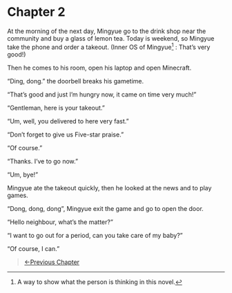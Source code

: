 # Chapter 2

At the morning of the next day, Mingyue go to the drink shop near the community and buy a glass of lemon tea. Today is weekend, so Mingyue take the phone and order a takeout. (Inner OS of Mingyue[^1] : That’s very good!)

Then he comes to his room, open his laptop and open Minecraft.

“Ding, dong.” the doorbell breaks his gametime.

“That’s good and just I’m hungry now, it came on time very much!”

“Gentleman, here is your takeout.”

“Um, well, you delivered to here very fast.”

“Don’t forget to give us Five-star praise.”

“Of course.”

“Thanks. I’ve to go now.”

“Um, bye!”

Mingyue ate the takeout quickly, then he looked at the news and to play games.

“Dong, dong, dong”, Mingyue exit the game and go to open the door.

“Hello neighbour, what’s the matter?”

“I want to go out for a period, can you take care of my baby?”

“Of course, I can.”

[^1]:A way to show what the person is thinking in this novel.
> [←Previous Chapter](/part1/chapter1.md) 
